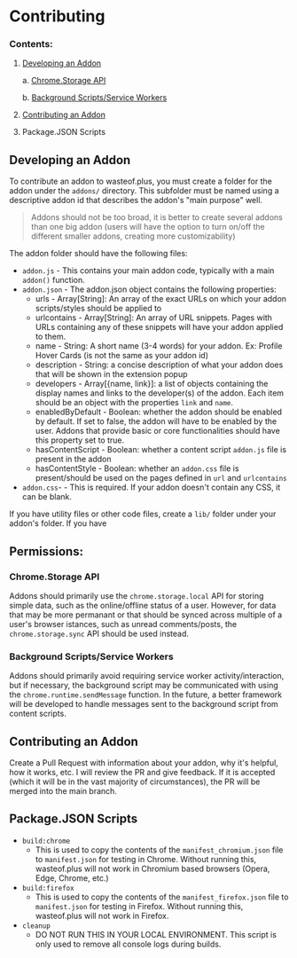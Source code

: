 # Contributing

### Contents:
1. [Developing an Addon](#developing-an-addon)

   a. [Chrome.Storage API](#chromestorage-api)
   
   b. [Background Scripts/Service Workers](#background-scriptsservice-workers)
4. [Contributing an Addon](#contributing-an-addon)
5. Package.JSON Scripts

## Developing an Addon
To contribute an addon to wasteof.plus, you must create a folder for the addon under the `addons/` directory. This subfolder must be named using a descriptive addon id that describes the addon's "main purpose" well. 

> Addons should not be too broad, it is better to create several addons than one big addon (users will have the option to turn on/off the different smaller addons, creating more customizability)


The addon folder should have the following files:
- `addon.js` - This contains your main addon code, typically with a main `addon()` function.
- `addon.json` - The addon.json object contains the following properties:
  - urls - Array[String]: An array of the exact URLs on which your addon scripts/styles should be applied to
  - urlcontains - Array[String]: An array of URL snippets. Pages with URLs containing any of these snippets will have your addon applied to them.
  - name - String: A short name (3-4 words) for your addon. Ex: Profile Hover Cards (is not the same as your addon id)
  - description - String: a concise description of what your addon does that will be shown in the extension popup
  - developers - Array[{name, link}]: a list of objects containing the display names and links to the developer(s) of the addon. Each item should be an object with the properties `link` and `name`.
  - enabledByDefault - Boolean: whether the addon should be enabled by default. If set to false, the addon will have to be enabled by the user. Addons that provide basic or core functionalities should have this property set to true.
  - hasContentScript - Boolean: whether a content script `addon.js` file is present in the addon
  - hasContentStyle - Boolean: whether an `addon.css` file is present/should be used on the pages defined in `url` and `urlcontains`
- `addon.css`- - This is required. If your addon doesn't contain any CSS, it can be blank.

If you have utility files or other code files, create a `lib/` folder under your addon's folder. If you have 

## Permissions:

### Chrome.Storage API
Addons should primarily use the `chrome.storage.local` API for storing simple data, such as the online/offline status of a user. However, for data that may be more permanant or that should be synced across multiple of a user's browser istances, such as unread comments/posts, the `chrome.storage.sync` API should be used instead.

### Background Scripts/Service Workers
Addons should primarily avoid requiring service worker activity/interaction, but if necessary, the background script may be communicated with using the `chrome.runtime.sendMessage` function. In the future, a better framework will be developed to handle messages sent to the background script from content scripts.

## Contributing an Addon
Create a Pull Request with information about your addon, why it's helpful, how it works, etc. I will review the PR and give feedback. If it is accepted (which it will be in the vast majority of circumstances), the PR will be merged into the main branch.


## Package.JSON Scripts
- `build:chrome`
  - This is used to copy the contents of the `manifest_chromium.json` file to `manifest.json` for testing in Chrome. Without running this, wasteof.plus will not work in Chromium based browsers (Opera, Edge, Chrome, etc.)
- `build:firefox`
  - This is used to copy the contents of the `manifest_firefox.json` file to `manifest.json` for testing in Firefox. Without running this, wasteof.plus will not work in Firefox.
- `cleanup`
  - DO NOT RUN THIS IN YOUR LOCAL ENVIRONMENT. This script is only used to remove all console logs during builds.
